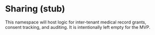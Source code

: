 # Sharing (stub)

This namespace will host logic for inter-tenant medical record grants, consent tracking, and auditing. It is intentionally left empty for the MVP.
